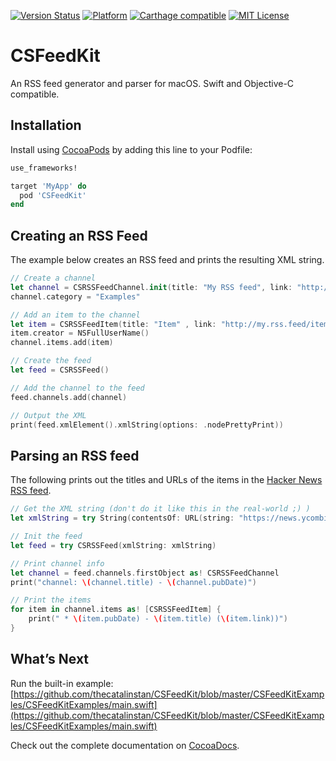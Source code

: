 [![Version Status](https://img.shields.io/cocoapods/v/CSFeedKit.svg?style=flat)](http://cocoadocs.org/docsets/CSFeedKit)  [![Platform](http://img.shields.io/cocoapods/p/CSFeedKit.svg?style=flat)](http://cocoapods.org/?q=CSFeedKit) [![Carthage compatible](https://img.shields.io/badge/Carthage-compatible-4BC51D.svg?style=flat)](https://github.com/Carthage/Carthage) [![MIT License](https://img.shields.io/badge/license-MIT-orange.svg?style=flat)](https://opensource.org/licenses/MIT)

# CSFeedKit

An RSS feed generator and parser for macOS. Swift and Objective-C compatible.

## Installation

Install using [CocoaPods](http://cocoapods.org) by adding this line to your Podfile:

````ruby
use_frameworks!

target 'MyApp' do
  pod 'CSFeedKit'
end
````

## Creating an RSS Feed

The example below creates an RSS feed and prints the resulting XML string.

```swift
// Create a channel
let channel = CSRSSFeedChannel.init(title: "My RSS feed", link: "http://my.rss.feed/", description: "My first CSFeedKit RSS feed")
channel.category = "Examples"

// Add an item to the channel
let item = CSRSSFeedItem(title: "Item" , link: "http://my.rss.feed/item", description: "The coolest item so far.");
item.creator = NSFullUserName()
channel.items.add(item)

// Create the feed
let feed = CSRSSFeed()

// Add the channel to the feed
feed.channels.add(channel)

// Output the XML
print(feed.xmlElement().xmlString(options: .nodePrettyPrint))
```

## Parsing an RSS feed

The following prints out the titles and URLs of the items in the [Hacker News RSS feed](https://news.ycombinator.com/rss).

```swift
// Get the XML string (don't do it like this in the real-world ;) )
let xmlString = try String(contentsOf: URL(string: "https://news.ycombinator.com/rss")!)

// Init the feed
let feed = try CSRSSFeed(xmlString: xmlString)

// Print channel info
let channel = feed.channels.firstObject as! CSRSSFeedChannel
print("channel: \(channel.title) - \(channel.pubDate)")

// Print the items
for item in channel.items as! [CSRSSFeedItem] {
    print(" * \(item.pubDate) - \(item.title) (\(item.link))")
}
```

## What’s Next

Run the built-in example: [https://github.com/thecatalinstan/CSFeedKit/blob/master/CSFeedKitExamples/CSFeedKitExamples/main.swift](https://github.com/thecatalinstan/CSFeedKit/blob/master/CSFeedKitExamples/CSFeedKitExamples/main.swift)

Check out the complete documentation on [CocoaDocs](http://cocoadocs.org/docsets/CSFeedKit/).
